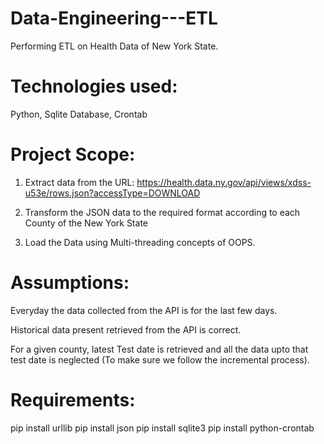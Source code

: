 # Data-Engineering---ETL
Performing ETL on Health Data of New York State.

# Technologies used:
Python, Sqlite Database, Crontab

# Project Scope:
1) Extract data from the URL: https://health.data.ny.gov/api/views/xdss-u53e/rows.json?accessType=DOWNLOAD

2) Transform the JSON data to the required format according to each County of the New York State

3) Load the Data using Multi-threading concepts of OOPS.

# Assumptions:
Everyday the data collected from the API is for the last few days.

Historical data present retrieved from the API is correct.

For a given county, latest Test date is retrieved and all the data upto that test date is neglected (To make sure we follow the incremental process).


# Requirements:

pip install urllib
pip install json
pip install sqlite3
pip install python-crontab
